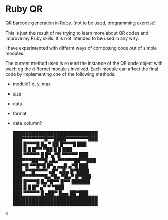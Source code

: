 Ruby QR
=======

QR barcode generation in Ruby. (not to be used, programming exercise)

This is just the result of me trying to learn more about QR codes and improve my Ruby skills. It is not intended to be used in any way.

I have experimented with differnt ways of composing code out of simple modules.

The current method used is extend the instance of the QR code object with wach og the differnet modules involved. Each module can affect the final code by implementing one of the following methods.
 * module? x, y, max
 * size
 * data
 * format
 * data_column?

    ███████████████████████████    
    ███▀▀▀▀▀▀▀█▀▀████▀▀▀▀▀▀▀███    
    ███ █▀▀▀█ █▄ ▀ ██ █▀▀▀█ ███    
    ███ █   █ █▀▀ ▀██ █   █ ███    
    ███ ▀▀▀▀▀ █ █▀▄▀█ ▀▀▀▀▀ ███    
    ███▀▀▀██▀▀█ ▄█▄▀▀▀▀▀██▀▀███    
    ███▀█ ▀▀█▀█ █▀▄ ▄▄█ ▄▀█ ███  
    ███▄▀▀█▀▀▀▀ ▄█▀ ▄█▄  █▀████    
    ███▀▀▀▀▀▀▀█▄▀█▄ ▀█▄▀  █▀███    
    ███ █▀▀▀█ █▄▀█▀▀ █▀▀ ██████    
    ███ █   █ █▀ ▄▀   ▀    ▀███    
    ███ ▀▀▀▀▀ █ ▄██▀ █▄▄ ██▀███    
    ███████████████████████████    
    ███████████████████████████    
    
x
